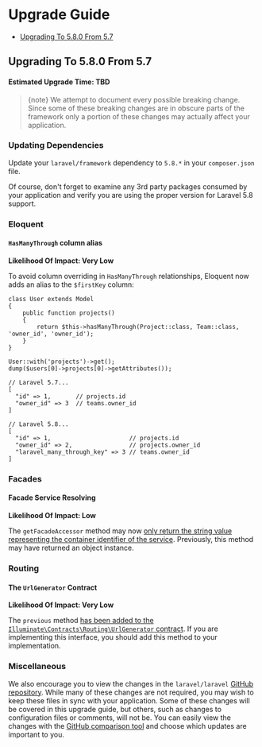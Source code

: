 # Upgrade Guide

- [Upgrading To 5.8.0 From 5.7](#upgrade-5.8.0)

<a name="upgrade-5.8.0"></a>
## Upgrading To 5.8.0 From 5.7

#### Estimated Upgrade Time: TBD

> {note} We attempt to document every possible breaking change. Since some of these breaking changes are in obscure parts of the framework only a portion of these changes may actually affect your application.

### Updating Dependencies

Update your `laravel/framework` dependency to `5.8.*` in your `composer.json` file.

Of course, don't forget to examine any 3rd party packages consumed by your application and verify you are using the proper version for Laravel 5.8 support.

### Eloquent

#### `HasManyThrough` column alias

**Likelihood Of Impact: Very Low**

To avoid column overriding in `HasManyThrough` relationships, Eloquent now adds an alias to the `$firstKey` column:

    class User extends Model
    {
        public function projects()
        {
            return $this->hasManyThrough(Project::class, Team::class, 'owner_id', 'owner_id');
        }
    }
    
    User::with('projects')->get();
    dump($users[0]->projects[0]->getAttributes());
    
    // Laravel 5.7...
    [
      "id" => 1,       // projects.id
      "owner_id" => 3  // teams.owner_id
    ]
    
    // Laravel 5.8...
    [
      "id" => 1,                      // projects.id
      "owner_id" => 2,                // projects.owner_id
      "laravel_many_through_key" => 3 // teams.owner_id
    ]    

### Facades

#### Facade Service Resolving

**Likelihood Of Impact: Low**

The `getFacadeAccessor` method may now [only return the string value representing the container identifier of the service](https://github.com/laravel/framework/pull/25525). Previously, this method may have returned an object instance.

### Routing

#### The `UrlGenerator` Contract

**Likelihood Of Impact: Very Low**

The `previous` method [has been added to the `Illuminate\Contracts\Routing\UrlGenerator` contract](https://github.com/laravel/framework/pull/25616). If you are implementing this interface, you should add this method to your implementation.

### Miscellaneous

We also encourage you to view the changes in the `laravel/laravel` [GitHub repository](https://github.com/laravel/laravel). While many of these changes are not required, you may wish to keep these files in sync with your application. Some of these changes will be covered in this upgrade guide, but others, such as changes to configuration files or comments, will not be. You can easily view the changes with the [GitHub comparison tool](https://github.com/laravel/laravel/compare/5.7...master) and choose which updates are important to you.

